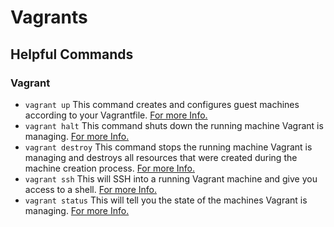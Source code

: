 # Vagrants

## Helpful Commands

### Vagrant

- `vagrant up` This command creates and configures guest machines according to your Vagrantfile. [For more Info.](https://www.vagrantup.com/docs/cli/up)
- `vagrant halt` This command shuts down the running machine Vagrant is managing. [For more Info.](https://www.vagrantup.com/docs/cli/halt)
- `vagrant destroy` This command stops the running machine Vagrant is managing and destroys all resources that were created during the machine creation process. [For more Info.](https://www.vagrantup.com/docs/cli/destroy)
- `vagrant ssh` This will SSH into a running Vagrant machine and give you access to a shell. [For more Info.](https://www.vagrantup.com/docs/cli/ssh)
- `vagrant status` This will tell you the state of the machines Vagrant is managing. [For more Info.](https://www.vagrantup.com/docs/cli/status)
